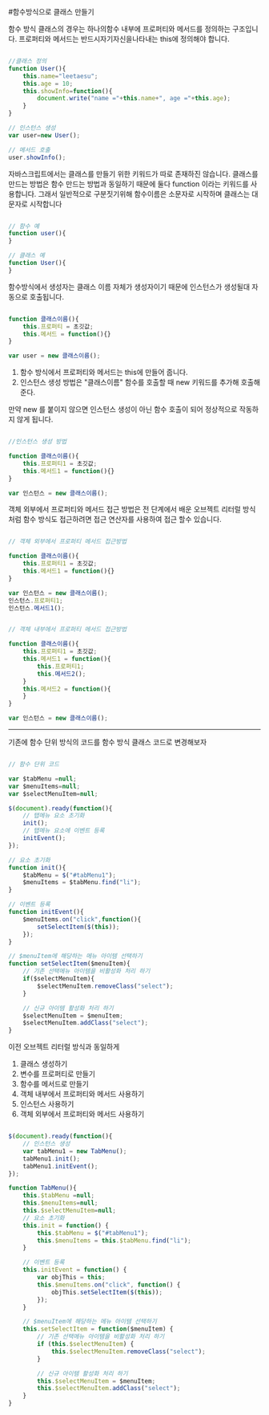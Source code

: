 #함수방식으로 클래스 만들기

함수 방식 클래스의 경우는 하나의함수 내부에 프로퍼티와 메서드를 정의하는 구조입니다. 프로퍼티와 메서드는 반드시자기자신을나타내는 this에 정의해야 합니다.

```javascript

//클래스 정의
function User(){
	this.name="leetaesu";
	this.age = 10;
	this.showInfo=function(){
		document.write("name ="+this.name+", age ="+this.age);
	}
}

// 인스턴스 생성
var user=new User();

// 메서드 호출
user.showInfo();


```

자바스크립트에서는 클래스를 만들기 위한 키워드가 따로 존재하진 않습니다. 클래스를 만드는 방법은 함수 만드는 방법과 동일하기 때문에 둘다 function 이라는 키워드를 사용합니다. 그래서 일반적으로 구분짓기위해 함수이름은 소문자로 시작하며 클래스는 대문자로 시작합니다

```javascript 

// 함수 예
function user(){
}

// 클래스 예
function User(){
}

```

함수방식에서 생성자는 클래스 이름 자체가 생성자이기 때문에 인스턴스가 생성될대 자동으로 호출됩니다.

```javascript

function 클래스이름(){
	this.프로퍼티 = 초깃값;
	this.메서드 = function(){}
}

var user = new 클래스이름();

```

1. 함수 방식에서 프로퍼티와 메서드는 this에 만들어 줍니다.
2. 인스턴스 생성 방법은 "클래스이름" 함수를 호출할 때 new 키워드를 추가해 호출해 준다.


만약 new 를 붙이지 않으면 인스턴스 생성이 아닌 함수 호출이 되어 정상적으로 작동하지 않게 됩니다.

```javascript

//인스턴스 생성 방법

function 클래스이름(){
	this.프로퍼티1 = 초깃값;
	this.메서드1 = function(){}
}

var 인스턴스 = new 클래스이름();

```

객체 외부에서 프로퍼티와 메서드 접근 방법은 전 단계에서 배운 오브젝트 리터럴 방식처럼 함수 방식도 접근하려면 접근 연산자를 사용하여 접근 할수 있습니다.

```javascript

// 객체 외부에서 프로퍼티 메서드 접근방법

function 클래스이름(){
	this.프로퍼티1 = 초깃값;
	this.메서드1 = function(){}
}

var 인스턴스 = new 클래스이름();
인스턴스.프로퍼티1;
인스턴스.메서드1();

```

```javascript

// 객체 내부에서 프로퍼티 메서드 접근방법

function 클래스이름(){
	this.프로퍼티1 = 초깃값;
	this.메서드1 = function(){
		this.프로퍼티1;
		this.메서드2();
	}
	this.메서드2 = function(){
	}
}

var 인스턴스 = new 클래스이름();

```

---

기존에 함수 단위 방식의 코드를 함수 방식 클래스 코드로 변경해보자 

```javascript 

// 함수 단위 코드

var $tabMenu =null;
var $menuItems=null;
var $selectMenuItem=null;

$(document).ready(function(){
	// 탭메뉴 요소 초기화
	init();
	// 탭메뉴 요소에 이벤트 등록
	initEvent();
});

// 요소 초기화
function init(){
	$tabMenu = $("#tabMenu1");
	$menuItems = $tabMenu.find("li");
}

// 이벤트 등록
function initEvent(){
	$menuItems.on("click",function(){
		setSelectItem($(this));
	});
}

// $menuItem에 해당하는 메뉴 아이템 선택하기
function setSelectItem($menuItem){
	// 기존 선택메뉴 아이템을 비활성화 처리 하기
	if($selectMenuItem){
		$selectMenuItem.removeClass("select");
	}

	// 신규 아이템 활성화 처리 하기
	$selectMenuItem = $menuItem;
	$selectMenuItem.addClass("select");
}

```

이전 오브젝트 리터럴 방식과 동일하게

1. 클래스 생성하기
2. 변수를 프로퍼티로 만들기
3. 함수를 메서드로 만들기
4. 객체 내부에서 프로퍼티와 메서드 사용하기
5. 인스턴스 사용하기
6. 객체 외부에서 프로퍼티와 메서드 사용하기

```javascript 

$(document).ready(function(){
	// 인스턴스 생성
	var tabMenu1 = new TabMenu();
	tabMenu1.init();
	tabMenu1.initEvent();
});

function TabMenu(){
	this.$tabMenu =null;
	this.$menuItems=null;
	this.$selectMenuItem=null;
	// 요소 초기화
	this.init = function() {
		this.$tabMenu = $("#tabMenu1");
		this.$menuItems = this.$tabMenu.find("li");
	}

	// 이벤트 등록
	this.initEvent = function() {
		var objThis = this;
		this.$menuItems.on("click", function() {
			objThis.setSelectItem($(this));
		});
	}

	// $menuItem에 해당하는 메뉴 아이템 선택하기
	this.setSelectItem = function($menuItem) {
		// 기존 선택메뉴 아이템을 비활성화 처리 하기
		if (this.$selectMenuItem) {
			this.$selectMenuItem.removeClass("select");
		}

		// 신규 아이템 활성화 처리 하기
		this.$selectMenuItem = $menuItem;
		this.$selectMenuItem.addClass("select");
	}
}


```




